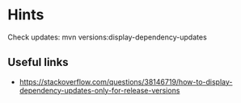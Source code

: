 # Hints

Check updates:
mvn versions:display-dependency-updates

## Useful links
- https://stackoverflow.com/questions/38146719/how-to-display-dependency-updates-only-for-release-versions

